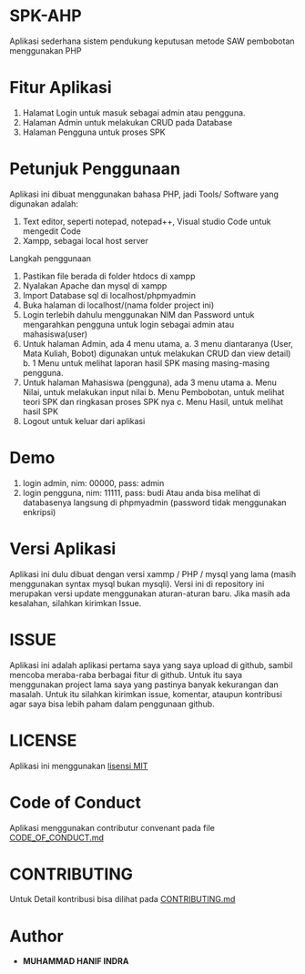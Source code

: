 # SPK-AHP
Aplikasi sederhana sistem pendukung keputusan metode SAW pembobotan menggunakan PHP

# Fitur Aplikasi
1. Halamat Login untuk masuk sebagai admin atau pengguna.
2. Halaman Admin untuk melakukan CRUD pada Database
3. Halaman Pengguna untuk proses SPK

# Petunjuk Penggunaan
Aplikasi ini dibuat menggunakan bahasa PHP, jadi Tools/ Software yang digunakan adalah:
1. Text editor, seperti notepad, notepad++, Visual studio Code untuk mengedit Code
2. Xampp, sebagai local host server

Langkah penggunaan
1. Pastikan file berada di folder htdocs di xampp
2. Nyalakan Apache dan mysql di xampp
3. Import Database sql di localhost/phpmyadmin
4. Buka halaman di localhost/(nama folder project ini)
5. Login terlebih dahulu menggunakan NIM dan Password untuk mengarahkan pengguna untuk login sebagai admin atau mahasiswa(user)
6. Untuk halaman Admin, ada 4 menu utama,
   a. 3 menu diantaranya (User, Mata Kuliah, Bobot) digunakan untuk melakukan CRUD dan view detail)
   b. 1 Menu untuk melihat laporan hasil SPK masing masing-masing pengguna.
7. Untuk halaman Mahasiswa (pengguna), ada 3 menu utama
   a. Menu Nilai, untuk melakukan input nilai
   b. Menu Pembobotan, untuk melihat teori SPK dan ringkasan proses SPK nya
   c. Menu Hasil, untuk melihat hasil SPK
8. Logout untuk keluar dari aplikasi

# Demo
1. login admin,    nim: 00000, pass: admin
2. login pengguna, nim: 11111, pass: budi
Atau anda bisa melihat di databasenya langsung di phpmyadmin (password tidak menggunakan enkripsi)

# Versi Aplikasi
Aplikasi ini dulu dibuat dengan versi xammp / PHP / mysql yang lama (masih menggunakan syntax mysql bukan mysqli).
Versi ini di repository ini merupakan versi update menggunakan aturan-aturan baru.
Jika masih ada kesalahan, silahkan kirimkan Issue.

# ISSUE
Aplikasi ini adalah aplikasi pertama saya yang saya upload di github, sambil mencoba meraba-raba berbagai fitur di github. Untuk itu saya menggunakan project lama saya yang pastinya banyak kekurangan dan masalah. Untuk itu silahkan kirimkan issue, komentar, ataupun kontribusi agar saya bisa lebih paham dalam penggunaan github.

# LICENSE
Aplikasi ini menggunakan <a href="https://github.com/ardfin/spksederhana/blob/main/LICENSE">lisensi MIT</a>

# Code of Conduct
Aplikasi menggunakan contributur convenant pada file <a href="https://github.com/ardfin/spksederhana/blob/main/CODE_OF_CONDUCT.md">CODE_OF_CONDUCT.md</a>

# CONTRIBUTING
Untuk Detail kontribusi bisa dilihat pada <a href="https://github.com/ardfin/spksederhana/blob/main/CONTRIBUTING.md">CONTRIBUTING.md</a>

# Author
* **MUHAMMAD HANIF INDRA**

